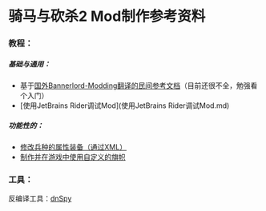 # 骑马与砍杀2 Mod制作参考资料

### 教程：

##### 基础与通用：


+ 基于[国外Bannerlord-Modding翻译的民间参考文档](https://github.com/YiGu-Studio/Documentation)（目前还很不全，勉强看个入门）
+ [使用JetBrains Rider调试Mod](使用JetBrains Rider调试Mod.md) 

##### 功能性的：

+ [修改兵种的属性装备（通过XML）](修改兵种的属性装备（通过XML）.md)
+ [制作并在游戏中使用自定义的旗帜](制作并在游戏中使用自定义的旗帜.md)



### 工具：

反编译工具：[dnSpy](https://github.com/0xd4d/dnSpy)